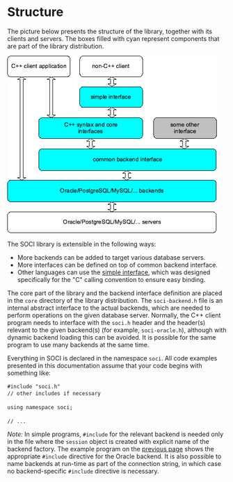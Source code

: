 # Structure

The picture below presents the structure of the library, together with its clients and servers.
The boxes filled with cyan represent components that are part of the library distribution.

![Structure Chart](images/structure.png)

The SOCI library is extensible in the following ways:

* More backends can be added to target various database servers.
* More interfaces can be defined on top of common backend interface.
* Other languages can use the [simple interface](interfaces.md), which was designed specifically for the "C" calling convention to ensure easy binding.

The core part of the library and the backend interface definition are placed in the `core` directory of the library distribution. The `soci-backend.h` file is an internal abstract interface to the actual backends, which are needed to perform operations on the given database server. Normally, the C++ client program needs to interface with the `soci.h` header and the header(s) relevant to the given backend(s) (for example, `soci-oracle.h`), although with dynamic backend loading this can be avoided. It is possible for the same program to use many backends at the same time.

Everything in SOCI is declared in the namespace `soci`. All code examples presented in this documentation assume that your code begins with something like:


    #include "soci.h"
    // other includes if necessary

    using namespace soci;

    // ...

*Note:* In simple programs, `#include` for the relevant backend is needed only in the file where the `session` object is created with explicit name of the backend factory. The example program on the [previous page](index.html) shows the appropriate `#include` directive for the Oracle backend. It is also possible to name backends at run-time as part of the connection string, in which case no backend-specific `#include` directive is necessary.
